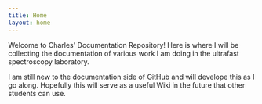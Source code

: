 ```yaml
---
title: Home
layout: home
---
```


Welcome to Charles' Documentation Repository! Here is where I will be collecting the documentation of various work I am doing in the ultrafast spectroscopy laboratory.

I am still new to the documentation side of GitHub and will develope this as I go along. Hopefully this will serve as a useful Wiki in the future that other students can use.

